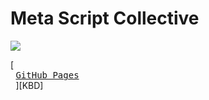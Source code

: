 # Meta Script Collective

<img src="https://i.ibb.co/V04hjf3g/banner-discord-1.png" />

[<kbd> <br> [GitHub Pages](https://pages.github.com/) <br> </kbd>][KBD]
